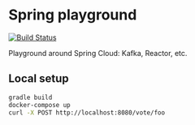 # Spring playground
[![Build Status](https://img.shields.io/travis/mlucchini/spring-playground.svg)](https://travis-ci.org/mlucchini/spring-playground)

Playground around Spring Cloud: Kafka, Reactor, etc.

## Local setup

```sh
gradle build
docker-compose up
curl -X POST http://localhost:8080/vote/foo
```

